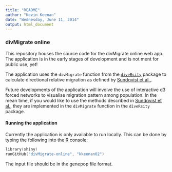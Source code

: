 ```yaml
---
title: "README"
author: "Kevin Keenan"
date: "Wednesday, June 11, 2014"
output: html_document
---
```


### divMigrate online

This repository houses the source code for the divMigrate online web app. The application is in the early stages of development and is not ment for public use, yet!

The application uses the `divMigrate` function from the [`diveRsity`](https://github.com/kkeenan02/diveRsity) package to calculate directional relative migration as defined by [Sundqvist et al.,](http://arxiv.org/abs/1304.0118).

Future developments of the application will involve the use of interactive d3 forced networks to visualise migration pattern among population. In the mean time, if you would like to use the methods described in [Sundqvist et al.,](http://arxiv.org/abs/1304.0118) they are implemented in the `divMigrate` function in the `diveRsity` package.

#### Running the application

Currently the application is only available to run locally. This can be done by typing the following into the R console:

```s
library(shiny)
runGitHub("divMigrate-online", "kkeenan02")
```

The input file should be in the genepop file format.